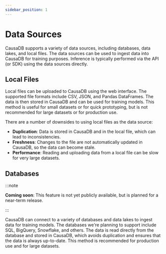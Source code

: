```yaml
---
sidebar_position: 1
---
```


# Data Sources

CausaDB supports a variety of data sources, including databases, data lakes, and local files. The data sources can be used to ingest data into CausaDB for training purposes. Inference is typically performed via the API (or SDK) using the data sources directly.

## Local Files

Local files can be uploaded to CausaDB using the web interface. The supported file formats include CSV, JSON, and Pandas DataFrames. The data is then stored in CausaDB and can be used for training models. This method is useful for small datasets or for quick prototyping, but is not recommended for large datasets or for production use.

There are a number of downsides to using local files as the data source:

- **Duplication**: Data is stored in CausaDB and in the local file, which can lead to inconsistencies.
- **Freshness**: Changes to the file are not automatically updated in CausaDB, so the data can become stale.
- **Performance**: Reading and uploading data from a local file can be slow for very large datasets.

## Databases

:::note

**Coming soon**: This feature is not yet publicly available, but is planned for a near-term release.

:::

CausaDB can connect to a variety of databases and data lakes to ingest data for training models. The databases we're planning to support include SQL, BigQuery, Snowflake, and others. The data is read directly from the database and stored in CausaDB, which avoids duplication and ensures that the data is always up-to-date. This method is recommended for production use and for large datasets.